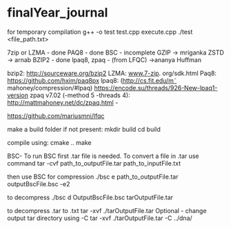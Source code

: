 # finalYear_journal

for temporary compilation
g++ -o test test.cpp execute.cpp
./test <file_path.txt>

7zip or LZMA - done
PAQ8 - done
BSC - incomplete
GZIP -> mriganka
ZSTD -> arnab
BZIP2 - done
lpaq8, 
zpaq - (from LFQC) ->ananya
Huffman 

bzip2: http://sourceware.org/bzip2
LZMA: www.7-zip. org/sdk.html
Paq8: https://github.com/hxim/paq8px
lpaq8: (http://cs.fit.edu/m˜ mahoney/compression/#lpaq)
https://encode.su/threads/926-New-lpaq1-version
zpaq v7.02 (-method 5 -threads 4): http://mattmahoney.net/dc/zpaq.html - 

https://github.com/mariusmni/lfqc


make a build folder if not present:
mkdir build
cd build

compile using:
cmake ..
make



BSC-
To run BSC first .tar file is needed.
To convert a file in .tar use command
tar -cvf path_to_outputFile.tar path_to_inputFile.txt

then use BSC for compression
./bsc e path_to_outputFile.tar outputBscFile.bsc -e2

to decompress
./bsc d OutputBscFile.bsc tarOutputFile.tar

to decompress .tar to .txt 
tar -xvf ./tarOutputFile.tar 
Optional - change output tar directory using -C
tar -xvf ./tarOutputFile.tar -C ../dna/